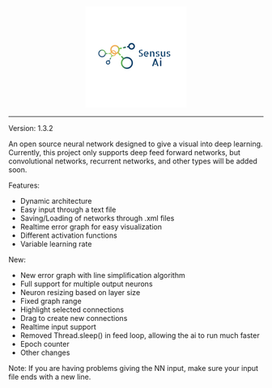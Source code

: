 <div align="center">
  <img src = "https://raw.githubusercontent.com/Josh194/Ai/master/FFNN/src/images/logo.png">
</div>

-----------------

Version: 1.3.2

An open source neural network designed to give a visual into deep learning. Currently, this project only supports deep feed forward networks, but convolutional networks, recurrent networks, and other types will be added soon.

Features:
* Dynamic architecture
* Easy input through a text file
* Saving/Loading of networks through .xml files
* Realtime error graph for easy visualization
* Different activation functions
* Variable learning rate

New:
* New error graph with line simplification algorithm 
* Full support for multiple output neurons
* Neuron resizing based on layer size
* Fixed graph range
* Highlight selected connections
* Drag to create new connections
* Realtime input support
* Removed Thread.sleep() in feed loop, allowing the ai to run much faster
* Epoch counter
* Other changes

Note:
If you are having problems giving the NN input, make sure your input file ends with a new line.

